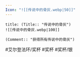 ```yaml
---
Icon: "![[传说中的骨灰.webp|50]]"
---
```

```ad-common-silver-trophy
title: (Title:: "传说中的骨灰")
![[传说中的骨灰.webp|100]]

(Comment:: "获得所有传说中的骨灰")
```

#艾尔登法环/奖杯 #奖杯 #奖杯/银